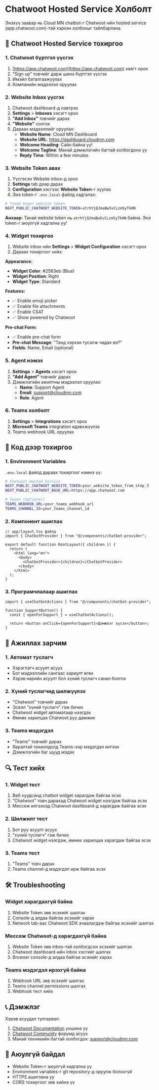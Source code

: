 # Chatwoot Hosted Service Холболт

Энэхүү заавар нь Cloud MN chatbot-г Chatwoot-ийн hosted service (app.chatwoot.com)-тэй хэрхэн холбохыг тайлбарлана.

## 🚀 Chatwoot Hosted Service тохиргоо

### 1. Chatwoot бүртгэл үүсгэх

1. [https://app.chatwoot.com](https://app.chatwoot.com) хаягт орох
2. "Sign up" товчийг дарж шинэ бүртгэл үүсгэх
3. Имэйл баталгаажуулах
4. Компанийн мэдээлэл оруулах

### 2. Website Inbox үүсгэх

1. Chatwoot dashboard-д нэвтрэх
2. **Settings** > **Inboxes** хэсэгт орох
3. **"Add Inbox"** товчийг дарах
4. **"Website"** сонгох
5. Дараах мэдээллийг оруулах:
   - **Website Name**: Cloud MN Dashboard
   - **Website URL**: https://dashboard.cloudmn.com
   - **Welcome Heading**: Сайн байна уу!
   - **Welcome Tagline**: Манай дэмжлэгийн багтай холбогдоно уу
   - **Reply Time**: Within a few minutes

### 3. Website Token авах

1. Үүсгэсэн Website inbox-д орох
2. **Settings** tab дээр дарах
3. **Configuration** хэсгээс **Website Token**-г хуулах
4. Энэ token-г `.env.local` файлд хадгалах:

```bash
# Танай бодит website token
NEXT_PUBLIC_CHATWOOT_WEBSITE_TOKEN=atrhYjQJmaBw5vCLzm5yTkHN
```

**Анхаар:** Танай website token нь `atrhYjQJmaBw5vCLzm5yTkHN` байна. Энэ token-г аюулгүй хадгална уу!

### 4. Widget тохиргоо

1. Website inbox-ийн **Settings** > **Widget Configuration** хэсэгт орох
2. Дараах тохиргоог хийх:

**Appearance:**

- **Widget Color**: #2563eb (Blue)
- **Widget Position**: Right
- **Widget Type**: Standard

**Features:**

- ✅ Enable emoji picker
- ✅ Enable file attachments
- ✅ Enable CSAT
- ✅ Show powered by Chatwoot

**Pre-chat Form:**

- ✅ Enable pre-chat form
- **Pre-chat Message**: "Танд хэрхэн тусалж чадах вэ?"
- **Fields**: Name, Email (optional)

### 5. Agent нэмэх

1. **Settings** > **Agents** хэсэгт орох
2. **"Add Agent"** товчийг дарах
3. Дэмжлэгийн ажилтны мэдээлэл оруулах:
   - **Name**: Support Agent
   - **Email**: support@cloudmn.com
   - **Role**: Agent

### 6. Teams холболт

1. **Settings** > **Integrations** хэсэгт орох
2. **Microsoft Teams** integration идэвхжүүлэх
3. Teams webhook URL оруулах

## 🔧 Код дээр тохиргоо

### 1. Environment Variables

`.env.local` файлд дараах тохиргоог нэмнэ үү:

```bash
# Chatwoot Hosted Service
NEXT_PUBLIC_CHATWOOT_WEBSITE_TOKEN=your_website_token_from_step_3
NEXT_PUBLIC_CHATWOOT_BASE_URL=https://app.chatwoot.com

# Teams (optional)
TEAMS_WEBHOOK_URL=your_teams_webhook_url
TEAMS_CHANNEL_ID=your_teams_channel_id
```

### 2. Компонент ашиглах

```tsx
// app/layout.tsx файлд
import { ChatbotProvider } from "@/components/chatbot-provider";

export default function RootLayout({ children }) {
  return (
    <html lang="mn">
      <body>
        <ChatbotProvider>{children}</ChatbotProvider>
      </body>
    </html>
  );
}
```

### 3. Програмчлалаар ашиглах

```tsx
import { useChatbotActions } from "@/components/chatbot-provider";

function SupportButton() {
  const { openForSupport } = useChatbotActions();

  return <button onClick={openForSupport}>Дэмжлэг хүсэх</button>;
}
```

## 🎯 Ажиллах зарчим

### 1. Автомат туслагч

- Хэрэглэгч асуулт асуух
- Бот мэдээллийн сангаас хариулт өгөх
- Хэрэв нарийн асуулт бол хүний туслагч санал болгох

### 2. Хүний туслагчид шилжүүлэх

- "Chatwoot" товчийг дарах
- Эсвэл "хүний туслагч" гэж бичих
- Chatwoot widget автоматаар нээгдэх
- Өмнөх харилцаа Chatwoot руу дамжих

### 3. Teams мэдэгдэл

- "Teams" товчийг дарах
- Яаралтай тохиолдолд Teams-ээр мэдэгдэл илгээх
- Дэмжлэгийн баг шууд мэдэх

## 🔍 Тест хийх

### 1. Widget тест

1. Веб хуудсанд chatbot widget харагдаж байгаа эсэх
2. "Chatwoot" товч дарахад Chatwoot widget нээгдэж байгаа эсэх
3. Мессеж илгээхэд Chatwoot dashboard-д харагдаж байгаа эсэх

### 2. Шилжилт тест

1. Бот руу асуулт асуух
2. "хүний туслагч" гэж бичих
3. Chatwoot widget нээгдэж, өмнөх харилцаа харагдаж байгаа эсэх

### 3. Teams тест

1. "Teams" товч дарах
2. Teams channel-д мэдэгдэл ирж байгаа эсэх

## 🛠️ Troubleshooting

### Widget харагдахгүй байна

1. Website Token зөв эсэхийг шалгах
2. Console-д алдаа байгаа эсэхийг харах
3. Network tab-аас Chatwoot SDK ачаалагдаж байгаа эсэхийг шалгах

### Мессеж Chatwoot-д харагдахгүй байна

1. Website Token зөв inbox-тай холбогдсон эсэхийг шалгах
2. Chatwoot dashboard-ийн inbox хэсгийг шалгах
3. Browser console-д алдаа байгаа эсэхийг харах

### Teams мэдэгдэл ирэхгүй байна

1. Webhook URL зөв эсэхийг шалгах
2. Teams channel permissions шалгах
3. Webhook тест хийх

## 📞 Дэмжлэг

Хэрэв асуудал тулгарвал:

1. [Chatwoot Documentation](https://www.chatwoot.com/docs) уншина уу
2. [Chatwoot Community](https://github.com/chatwoot/chatwoot/discussions) форумд асуух
3. Манай техникийн багтай холбогдох: support@cloudmn.com

## 🔐 Аюулгүй байдал

- Website Token-г аюулгүй хадгална уу
- Environment variables-г git repository-д оруулж болохгүй
- HTTPS ашиглана уу
- CORS тохиргоог зөв хийнэ үү
